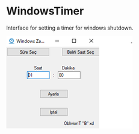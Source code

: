 # WindowsTimer

Interface for setting a timer for windows shutdown.


![](image/Windows%20Timer.png)
